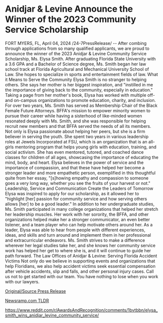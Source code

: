 # Anidjar & Levine Announce the Winner of the 2023 Community Service Scholarship

FORT MYERS, FL, April 04, 2024 /24-7PressRelease/ -- After combing through applications from so many qualified applicants, we are proud to announce the winner of the 2023 Anidjar & Levine Community Service Scholarship, Ms. Elysa Smith.  After graduating Florida State University with a 3.6 GPA and a Bachelor of Science degree, Ms. Smith began her law school track at Florida Agricultural and Mechanical University School of Law. She hopes to specialize in sports and entertainment fields of law.  What it Means to Serve the Community  Elysa Smith is no stranger to helping others. She says her mother is her biggest inspiration, and "instilled in me the importance of giving back to the community, especially in education." Taking a page from her mother's book, Elysa has worked with multiple off- and on-campus organizations to promote education, charity, and inclusion.  For over two years, Ms. Smith has served as Membership Chair of the Black Female Future Attorneys. BFFA's mission to empower minority women to pursue their career while having a sisterhood of like-minded women resonated deeply with Ms. Smith, and she was responsible for helping recruit new members and that BFFA served the needs of all its members.  Not only is Elysa passionate about helping her peers, but she is a firm believer in serving the youth. She spent two years in various leadership roles at Jewels Incorporated at FSU, which is an organization that is an all-girls mentoring program that helps young girls with education, training, and social activism. She has even mentored, tutored, and coached dance classes for children of all ages, showcasing the importance of educating the mind, body, and heart.  Elysa believes in the power of service and the importance of compassion, and that these have helped her become a stronger leader and more empathetic person, exemplified in this thoughtful quite from her essay, "[s]howing empathy and compassion to someone goes a very long way, whether you see the fruits of your harvest or not."  Leadership, Service and Communication Create the Leaders of Tomorrow    Elysa was inspired to apply for our scholarship, as it allowed her to "highlight [her] passion for community service and how serving others allows [her] to be a good leader." In addition to her undergraduate studies, Ms. Smith participated in many college organizations that helped her stretch her leadership muscles. Her work with her sorority, the BFFA, and other organizations helped make her a stronger communicator, an even better listener, and a team player who can help motivate others around her.  As a leader, Elysa was able to hear from people with different experiences, ideas, and skills and turn around and implement them in her professional and extracurricular endeavors. Ms. Smith strives to make a difference wherever her legal studies take her, and she knows her community service work has helped her get to where she is, and it will continue to guide her path forward.  The Law Offices of Anidjar & Levine: Serving Florida Accident Victims  Not only do we believe in supporting events and organizations that help Floridians, we also help accident victims seek essential compensation after vehicle accidents, slip and falls, and other personal injury cases. Call us not to get started with our team. You have nothing to lose when you work with our lawyers. 

[Original/Source Press Release](https://www.24-7pressrelease.com/press-release/509780/anidjar-levine-announce-the-winner-of-the-2023-community-service-scholarship)
                    

[Newsramp.com TLDR](None) 

https://www.reddit.com/r/AwardsAndRecognition/comments/1bvtbbn/elysa_smith_wins_anidjar_levine_community_service/